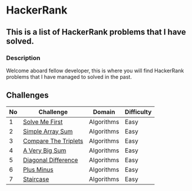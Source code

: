 # HackerRank

## This is a list of HackerRank problems that I have solved.

### Description

Welcome aboard fellow developer, this is where you will find HackerRank problems that I have managed to solved in the past.

## Challenges

| No  | Challenge                                                                    | Domain     | Difficulty |
| --- | ---------------------------------------------------------------------------- | ---------- | ---------- |
| 1   | [Solve Me First](problem_solving/algorithms/easy/solve_me_first)             | Algorithms | Easy       |
| 2   | [Simple Array Sum](problem_solving/algorithms/easy/simple_array_sum)         | Algorithms | Easy       |
| 3   | [Compare The Triplets](problem_solving/algorithms/easy/compare_the_triplets) | Algorithms | Easy       |
| 4   | [A Very Big Sum](problem_solving/algorithms/easy/a_very_big_sum)             | Algorithms | Easy       |
| 5   | [Diagonal Difference](problem_solving/algorithms/easy/diagonal_difference)   | Algorithms | Easy       |
| 6   | [Plus Minus](problem_solving/algorithms/easy/plus_minus)                     | Algorithms | Easy       |
| 7   | [Staircase](problem_solving/algorithms/easy/staircase)                       | Algorithms | Easy       |
